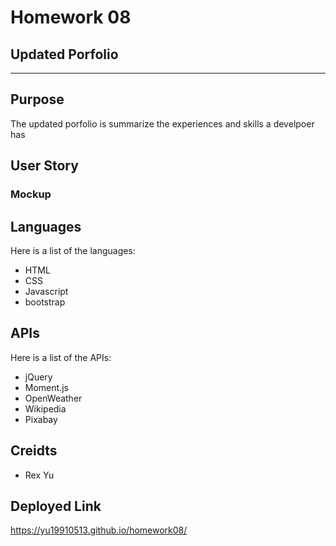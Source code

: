 # Homework 08
## Updated Porfolio
- - - -
## Purpose

The updated porfolio is summarize the experiences and skills a develpoer has 

## User Story


### Mockup
 
## Languages

Here is a list of the languages:

* HTML
* CSS
* Javascript
* bootstrap

## APIs

Here is a list of the APIs:

* jQuery
* Moment.js
* OpenWeather
* Wikipedia
* Pixabay

## Creidts
* Rex Yu


## Deployed Link
https://yu19910513.github.io/homework08/
